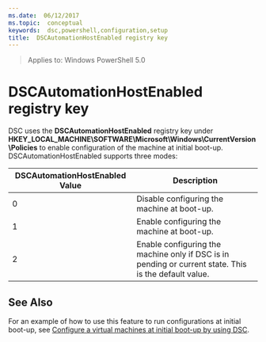 ```yaml
---
ms.date:  06/12/2017
ms.topic:  conceptual
keywords:  dsc,powershell,configuration,setup
title:  DSCAutomationHostEnabled registry key
---
```


>Applies to: Windows PowerShell 5.0

# DSCAutomationHostEnabled registry key

DSC uses the **DSCAutomationHostEnabled** registry key under **HKEY_LOCAL_MACHINE\SOFTWARE\Microsoft\Windows\CurrentVersion\Policies** to enable configuration of the machine at initial boot-up.
DSCAutomationHostEnabled supports three modes:

|  DSCAutomationHostEnabled Value  |  Description   |
|---|---|
0 | Disable configuring the machine at boot-up. |
1 | Enable configuring the machine at boot-up. |
2 | Enable configuring the machine only if DSC is in pending or current state. This is the default value. |

## See Also

For an example of how to use this feature to run configurations at initial boot-up, see [Configure a virtual machines at initial boot-up by using DSC](bootstrapDsc.md).